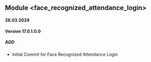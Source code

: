 ## Module <face_recognized_attendance_login>
#### 28.03.2024
#### Version 17.0.1.0.0
##### ADD
- Initial Commit for Face Recognized Attendance Login
